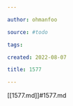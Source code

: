 ```yaml
---

author: ohmanfoo

source: #todo

tags: 

created: 2022-08-07

title: 1577

---
```

[[1577.md]]#1577.md